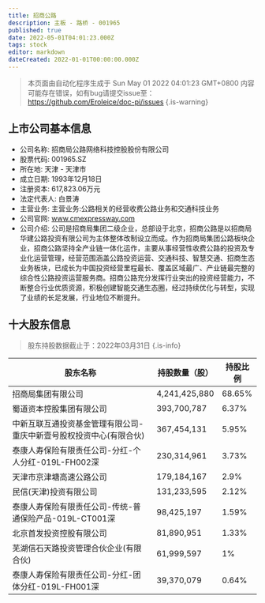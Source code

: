```yaml
---
title: 招商公路
description: 主板 - 路桥 - 001965
published: true
date: 2022-05-01T04:01:23.000Z
tags: stock
editor: markdown
dateCreated: 2022-01-01T00:00:00.000Z
---
```


> 本页面由自动化程序生成于 Sun May 01 2022 04:01:23 GMT+0800
> 内容可能存在错误，如有bug请提交issue至：https://github.com/Eroleice/doc-pi/issues
{.is-warning}

## 上市公司基本信息
- 公司名称: 招商局公路网络科技控股股份有限公司
- 股票代码: 001965.SZ
- 所在地: 天津 - 天津市
- 成立日期: 1993年12月18日
- 注册资本: 617,823.06万元
- 法定代表人: 白景涛
- 主营业务: 主营业务:公路相关的经营收费公路业务和交通科技业务
- 公司官网: www.cmexpressway.com
- 公司介绍: 公司是招商局集团二级企业，总部设于北京，招商公路是以招商局华建公路投资有限公司为主体整体改制设立而成。作为招商局集团公路板块企业，招商公路坚持全产业链一体化运作，主要从事经营性收费公路的投资及专业化运营管理，经营范围涵盖公路投资运营、交通科技、智慧交通、招商生态业务板块，已成长为中国投资经营里程最长、覆盖区域最广、产业链最完整的综合性公路投资运营服务商。招商公路充分发挥行业突出的投资经营能力，不断整合行业优质资源，积极创建智能交通生态圈，经过持续优化与转型，实现了业绩的长足发展，行业地位不断提升。


## 十大股东信息
> 股东持股数据截止于：2022年03月31日
{.is-info}

| 股东名称 | 持股数量（股） | 持股比例 |
| --- | --- | --- |
| 招商局集团有限公司 | 4,241,425,880 | 68.65% |
| 蜀道资本控股集团有限公司 | 393,700,787 | 6.37% |
| 中新互联互通投资基金管理有限公司-重庆中新壹号股权投资中心(有限合伙) | 367,454,131 | 5.95% |
| 泰康人寿保险有限责任公司-分红-个人分红-019L-FH002深 | 230,314,961 | 3.73% |
| 天津市京津塘高速公路公司 | 179,184,167 | 2.9% |
| 民信(天津)投资有限公司 | 131,233,595 | 2.12% |
| 泰康人寿保险有限责任公司-传统-普通保险产品-019L-CT001深 | 98,425,197 | 1.59% |
| 北京首发投资控股有限公司 | 81,890,951 | 1.33% |
| 芜湖信石天路投资管理合伙企业(有限合伙) | 61,999,597 | 1% |
| 泰康人寿保险有限责任公司-分红-团体分红-019L-FH001深 | 39,370,079 | 0.64% |




